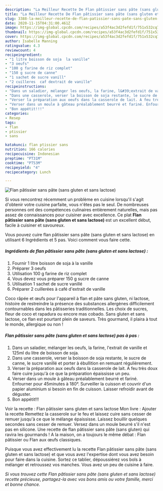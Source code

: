 ```yaml
---
description: "La Meilleur Recette De Flan pâtissier sans pâte (sans gluten et sans lactose)"
title: "La Meilleur Recette De Flan pâtissier sans pâte (sans gluten et sans lactose)"
slug: 3388-la-meilleur-recette-de-flan-patissier-sans-pate-sans-gluten-et-sans-lactose
date: 2020-11-15T04:31:00.461Z
image: https://img-global.cpcdn.com/recipes/a53f4ac3d2fefd1f/751x532cq70/flan-patissier-sans-pate-sans-gluten-et-sans-lactose-photo-principale-de-la-recette.jpg
thumbnail: https://img-global.cpcdn.com/recipes/a53f4ac3d2fefd1f/751x532cq70/flan-patissier-sans-pate-sans-gluten-et-sans-lactose-photo-principale-de-la-recette.jpg
cover: https://img-global.cpcdn.com/recipes/a53f4ac3d2fefd1f/751x532cq70/flan-patissier-sans-pate-sans-gluten-et-sans-lactose-photo-principale-de-la-recette.jpg
author: Isabelle Manning
ratingvalue: 4.3
reviewcount: 4
recipeingredient:
- "1 litre boisson de soja  la vanille"
- "3 oeufs"
- "100 g farine de riz complet"
- "150 g sucre de canne"
- "1 sachet de sucre vanill"
- "2 cuilleres  caf dextrait de vanille"
recipeinstructions:
- "Dans un saladier, mélanger les oeufs, la farine, l&#39;extrait de vanille et 125ml du litre de boisson de soja."
- "Dans une casserole, verser la boisson de soja restante, le sucre de canne, le sucre vanillé et porter à ébullition en remuant régulièrement."
- "Verser la préparation aux oeufs dans la casserole de lait. A feu très doux faire cuire jusqu&#39;à ce que la préparation épaississe un peu."
- "Verser dans un moule à gâteau préalablement beurré et fariné. Enfourner pour 45minutes à 180°. Surveiller la cuisson et couvrir d&#39;un papier aluminium si besoin en fin de cuisson. Laisser refroidir avant de déguster."
- "Bon appétit!!!"
categories:
- Resep
tags:
- flan
- ptissier
- sans

katakunci: flan ptissier sans 
nutrition: 166 calories
recipecuisine: Indonesian
preptime: "PT31M"
cooktime: "PT53M"
recipeyield: "4"
recipecategory: Lunch

---
```



![Flan pâtissier sans pâte (sans gluten et sans lactose)](https://img-global.cpcdn.com/recipes/a53f4ac3d2fefd1f/751x532cq70/flan-patissier-sans-pate-sans-gluten-et-sans-lactose-photo-principale-de-la-recette.jpg)

Si vous rencontrez récemment un problème en cuisine lorsqu'il s'agit d'obtenir votre cuisine parfaite, vous n'êtes pas le seul. De nombreuses personnes ont des compétences culinaires entièrement naturelles, mais pas assez de connaissances pour cuisiner avec excellence. Ce plat <strong> Flan pâtissier sans pâte (sans gluten et sans lactose) </strong> est un excellent début, facile à cuisiner et savoureux.

<!--inarticleads1-->

Vous pouvez cuire flan pâtissier sans pâte (sans gluten et sans lactose) en utilisant 6 Ingrédients et 5 pas. Voici comment vous faire cette.

##### Ingrédients de flan pâtissier sans pâte (sans gluten et sans lactose) :

1. Fournir 1 litre boisson de soja à la vanille
1. Préparer 3 oeufs
1. Utilisation 100 g farine de riz complet
1. Vous devez vous préparer 150 g sucre de canne
1. Utilisation 1 sachet de sucre vanillé
1. Préparer 2 cuillerées à café d&#39;extrait de vanille


Coco râpée et œufs pour l&#39;appareil à flan et pâte sans gluten, ni lactose, histoire de restreindre la présence des substances allergènes difficilement contournables dans les pâtisseries traditionnelles. Les choix de sucres, fleur de coco et rapadura ou encore mas cobado. Sans gluten et sans lactose, ce flan est pourtant plein de saveurs. Très gourmand, il plaira à tout le monde, allergique ou non ! 

<!--inarticleads2-->

##### Flan pâtissier sans pâte (sans gluten et sans lactose) pas à pas :

1. Dans un saladier, mélanger les oeufs, la farine, l&#39;extrait de vanille et 125ml du litre de boisson de soja.
1. Dans une casserole, verser la boisson de soja restante, le sucre de canne, le sucre vanillé et porter à ébullition en remuant régulièrement.
1. Verser la préparation aux oeufs dans la casserole de lait. A feu très doux faire cuire jusqu&#39;à ce que la préparation épaississe un peu.
1. Verser dans un moule à gâteau préalablement beurré et fariné. Enfourner pour 45minutes à 180°. Surveiller la cuisson et couvrir d&#39;un papier aluminium si besoin en fin de cuisson. Laisser refroidir avant de déguster.
1. Bon appétit!!!


Voir la recette : Flan pâtissier sans gluten et sans lactose Mon livre : Ajouter la recette Remettez la casserole sur le feu et laissez cuire sans cesser de remuer jusqu&#39;à ce que le mélange épaississe. Laissez bouillir quelques secondes sans cesser de remuer. Versez dans un moule beurré s&#39;il n&#39;est pas en silicone. Une recette de flan pâtissier sans pâte (sans gluten) qui ravira les gourmands ! A la maison, on a toujours le même débat : Flan pâtissier ou Flan aux œufs classiques. 

<!--inarticleads1-->

<p>
Puisque vous avez effectivement lu la recette Flan pâtissier sans pâte (sans gluten et sans lactose) et que vous avez l'expertise dont vous avez besoin pour faire dans la cuisine. Sortez ce tablier, dépoussiérez vos bols à mélanger et retroussez vos manches. Vous avez un peu de cuisine à faire.
</p>

<p>
<i>Si vous trouvez cette Flan pâtissier sans pâte (sans gluten et sans lactose) recette précieuse, partagez-la avec vos bons amis ou votre famille, merci et bonne chance.</i>
</p>
